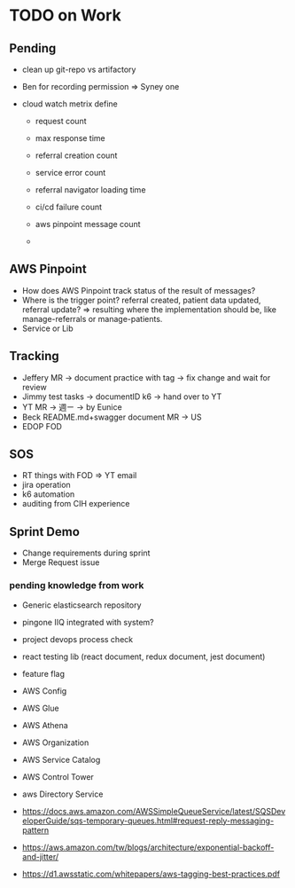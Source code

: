 # TODO on Work

## Pending

- clean up git-repo vs artifactory

- Ben for recording permission => Syney one
- cloud watch metrix define
  - request count
  - max response time
  - referral creation count
  - service error count
  - referral navigator loading time
  - ci/cd failure count
  - aws pinpoint message count

  -

## AWS Pinpoint

- How does AWS Pinpoint track status of the result of messages?
- Where is the trigger point? referral created, patient data updated, referral update? => resulting where the implementation should be, like manage-referrals or manage-patients.
- Service or Lib

## Tracking

- Jeffery MR -> document practice with tag -> fix change and wait for review
- Jimmy test tasks -> documentID k6 -> hand over to YT
- YT MR -> 週ㄧ -> by Eunice
- Beck README.md+swagger document MR -> US
- EDOP FOD

## SOS

- RT things with FOD => YT email
- jira operation
- k6 automation
- auditing from CIH experience

## Sprint Demo

- Change requirements during sprint
- Merge Request issue

### pending knowledge from work

- Generic elasticsearch repository
- pingone IIQ integrated with system?
- project devops process check
- react testing lib (react document, redux document, jest document)
- feature flag

- AWS Config
- AWS Glue
- AWS Athena
- AWS Organization
- AWS Service Catalog
- AWS Control Tower
- aws Directory Service
- <https://docs.aws.amazon.com/AWSSimpleQueueService/latest/SQSDeveloperGuide/sqs-temporary-queues.html#request-reply-messaging-pattern>
- <https://aws.amazon.com/tw/blogs/architecture/exponential-backoff-and-jitter/>
- <https://d1.awsstatic.com/whitepapers/aws-tagging-best-practices.pdf>
